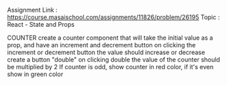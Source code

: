 Assignment Link : https://course.masaischool.com/assignments/11826/problem/26195
Topic : React - State and Props

COUNTER
create a counter component that will take the initial value as a prop, and have an increment and decrement button
on clicking the increment or decrement button the value should increase or decrease
create a button "double"
on clicking double the value of the counter should be multiplied by 2
If counter is odd, show counter in red color, if it's even show in green color